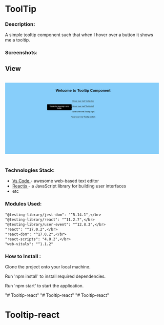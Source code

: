 # ToolTip

 ### Description: ######
A simple tooltip component such that when I hover over a button it shows me a tooltip.


### Screenshots: ######
<h2> View </h2>
</br>

<img src="https://github.com/AbhishekV9/Tooltip_react/blob/master/image/tooltip.png" />
</br>
</br>

### Technologies Stack: ######
<ul>
  <li><a href="https://code.visualstudio.com/">Vs Code </a>- awesome web-based text editor </li>
  <li><a href="https://reactjs.org/">Reactjs </a>- a JavaScript library for building user interfaces </li>
  <li>etc </li>
</ul>

### Modules Used: ######

    "@testing-library/jest-dom": "^5.14.1",</br>
    "@testing-library/react": "^11.2.7",</br>
    "@testing-library/user-event": "^12.8.3",</br>
    "react": "^17.0.2",</br>
    "react-dom": "^17.0.2",</br>
    "react-scripts": "4.0.3",</br>
    "web-vitals": "^1.1.2"
 
 ### How to Install : ######
 
Clone the project onto your local machine.

Run 'npm install' to install required dependencies.

Run 'npm start' to start the application.


"# Tooltip-react" 
"# Tooltip-react" 
"# Tooltip-react" 
# Tooltip-react
